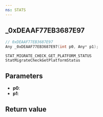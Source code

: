 ```yaml
---
ns: STATS
---
```

## _0xDEAAF77EB3687E97

```c
// 0xDEAAF77EB3687E97
Any _0xDEAAF77EB3687E97(int p0, Any* p1);
```

```
STAT_MIGRATE_CHECK_GET_PLATFORM_STATUS
StatMigrateCheckGetPlatformStatus
```

## Parameters
* **p0**: 
* **p1**: 

## Return value
